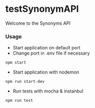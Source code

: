 # testSynonymAPI

Welcome to the Synonyms API


### Usage
* Start application on default port
* Change port in .env file if necessary
```
npm start
```

* Start application with nodemon
```
npm run start-dev
```

* Run tests with mocha & instanbul
```
npm run test
```
